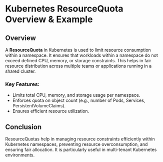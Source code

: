 # Kubernetes ResourceQuota Overview & Example

## Overview

A **ResourceQuota** in Kubernetes is used to limit resource consumption within a namespace. It ensures that workloads within a namespace do not exceed defined CPU, memory, or storage constraints. This helps in fair resource distribution across multiple teams or applications running in a shared cluster.

### Key Features:
- Limits total CPU, memory, and storage usage per namespace.
- Enforces quota on object count (e.g., number of Pods, Services, PersistentVolumeClaims).
- Ensures efficient resource utilization.

## Conclusion
ResourceQuotas help in managing resource constraints efficiently within Kubernetes namespaces, preventing resource overconsumption, and ensuring fair allocation. It is particularly useful in multi-tenant Kubernetes environments.

